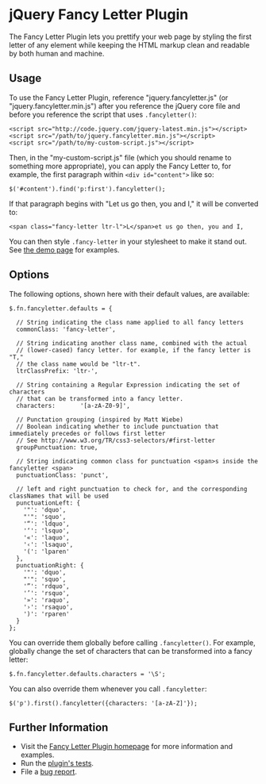 jQuery Fancy Letter Plugin
==========================

The Fancy Letter Plugin lets you prettify your web page by styling the first letter of any element while keeping the HTML markup clean and readable by both human and machine.

Usage
--------

To use the Fancy Letter Plugin, reference "jquery.fancyletter.js" (or "jquery.fancyletter.min.js") after you reference the jQuery core file and before you reference the script that uses `.fancyletter()`:

    <script src="http://code.jquery.com/jquery-latest.min.js"></script>
    <script src="/path/to/jquery.fancyletter.min.js"></script>
    <script src="/path/to/my-custom-script.js"></script>

Then, in the "my-custom-script.js" file (which you should rename to something more appropriate), you can apply the Fancy Letter to, for example, the first paragraph within `<div id="content">` like so:

    $('#content').find('p:first').fancyletter();

If that paragraph begins with "Let us go then, you and I," it will be converted to:

    <span class="fancy-letter ltr-l">L</span>et us go then, you and I,

You can then style `.fancy-letter` in your stylesheet to make it stand out. See <a href="http://plugins.learningjquery.com/fancyletter/#demos">the demo page</a> for examples.

Options
-------

The following options, shown here with their default values, are available:

    $.fn.fancyletter.defaults = {

      // String indicating the class name applied to all fancy letters
      commonClass: 'fancy-letter',

      // String indicating another class name, combined with the actual
      // (lower-cased) fancy letter. for example, if the fancy letter is "T,"
      // the class name would be "ltr-t".
      ltrClassPrefix: 'ltr-',

      // String containing a Regular Expression indicating the set of characters
      // that can be transformed into a fancy letter.
      characters:       '[a-zA-Z0-9]',

      // Punctation grouping (inspired by Matt Wiebe)
      // Boolean indicating whether to include punctuation that immediately precedes or follows first letter
      // See http://www.w3.org/TR/css3-selectors/#first-letter
      groupPunctuation: true,

      // String indicating common class for punctuation <span>s inside the fancyletter <span>
      punctuationClass: 'punct',

      // left and right punctuation to check for, and the corresponding classNames that will be used
      punctuationLeft: {
        '"': 'dquo',
        "'": 'squo',
        '“': 'ldquo',
        '‘': 'lsquo',
        '«': 'laquo',
        '‹': 'lsaquo',
        '(': 'lparen'
      },
      punctuationRight: {
        '"': 'dquo',
        "'": 'squo',
        '”': 'rdquo',
        '’': 'rsquo',
        '»': 'raquo',
        '›': 'rsaquo',
        ')': 'rparen'
      }
    };

You can override them globally before calling `.fancyletter()`. For example, globally change the set of characters that can be transformed into a fancy letter:

    $.fn.fancyletter.defaults.characters = '\S';

You can also override them whenever you call `.fancyletter`:

    $('p').first().fancyletter({characters: '[a-zA-Z]'});

Further Information
-------------------

* Visit the
<a href="http://plugins.learningjquery.com/fancyletter/">Fancy Letter Plugin homepage</a> for more information and examples.
* Run the <a href="http://plugins.learningjquery.com/fancyletter/test/">plugin's tests</a>.
* File a <a href="http://github.com/kswedberg/jquery-fancyletter/issues">bug report</a>.

